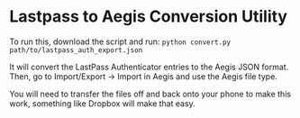 Lastpass to Aegis Conversion Utility
===

To run this, download the script and run:
`python convert.py path/to/lastpass_auth_export.json`

It will convert the LastPass Authenticator entries to the Aegis JSON format. Then, go to Import/Export -> Import in Aegis and use the Aegis file type.

You will need to transfer the files off and back onto your phone to make this work, something like Dropbox will make that easy.
